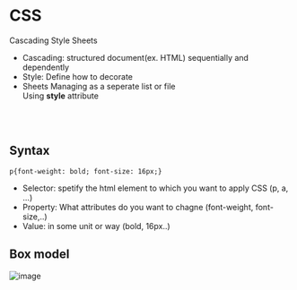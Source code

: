 # CSS
Cascading Style Sheets
* Cascading: structured document(ex. HTML) sequentially and dependently
* Style: Define how to decorate
* Sheets Managing as a seperate list or file<br>
Using **style** attribute

<br><br>

## Syntax
```p{font-weight: bold; font-size: 16px;}```
* Selector: spetify the html element to which you want to apply CSS (p, a, ...)
* Property: What attributes do you want to chagne (font-weight, font-size,..) 
* Value: in some unit or way (bold, 16px..)

## Box model
![image](https://user-images.githubusercontent.com/38516906/73227712-bd5c8800-41b7-11ea-827f-0a584ba121e5.png)
